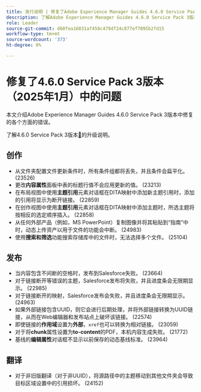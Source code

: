 ```yaml
---
title: 发行说明 | 修复了Adobe Experience Manager Guides 4.6.0 Service Pack 3版本中的问题
description: 了解Adobe Experience Manager Guides 4.6.0 Service Pack 3版本中的错误修复
role: Leader
source-git-commit: d60fea16831af458c479df24c877ef7095b2fd15
workflow-type: tm+mt
source-wordcount: '373'
ht-degree: 0%

---
```


# 修复了4.6.0 Service Pack 3版本（2025年1月）中的问题


本文介绍Adobe Experience Manager Guides 4.6.0 Service Pack 3版本中修复的各个方面的错误。

了解4.6.0 Service Pack 3版本[&#128279;](upgrade-instructions-4-6-0-sp2.md)的升级说明。

## 创作

- 从文件夹配置文件更新条件时，所有条件组都将丢失，并且条件会扁平化。 (23526)
- 更改&#x200B;**内容属性**&#x200B;面板中表的标题行值不会应用更新的值。 (23213)
- 在布局视图中使用&#x200B;**主题引用**&#x200B;元素对话框在DITA映射中添加新主题引用时，添加的引用将显示为断开链接。 (22859)
- 在创作视图中使用&#x200B;**主题引用**&#x200B;元素对话框在DITA映射中添加主题时，所选主题将按相反的选定顺序插入。 (22858)
- 从任何外部产品（例如，MS PowerPoint）复制图像并将其粘贴到“指南”中时，动态上传资产以用于文件的功能会中断。 (24983)
- 使用&#x200B;**搜索和筛选**&#x200B;功能搜索存储库中的文件时，无法选择多个文件。 (25104)

## 发布

- 当内容包含不间断的空格时，发布到Salesforce失败。 (23664)
- 对于链接断开等错误的主题，Salesforce发布将失败，并且进度条会无限期显示。 (22985)
- 对于链接断开的映射，Salesforce发布会失败，并且进度条会无限期显示。 (24963)
- 如果外部链接包含UUID，则它会进行后期处理，并将外部链接转换为UUID链接，从而在Web编辑器和发布站点上破坏该链接。 (22574)
- 即使链接的&#x200B;**作用域**&#x200B;设置为&#x200B;**外部**，`xref`也可以转换为相对链接。 (23059)
- 对于将&#x200B;**chunk**&#x200B;属性设置为&#x200B;**to-content**&#x200B;的PDF，本机内容生成失败。 (21772)
- 基线的&#x200B;**编辑属性**&#x200B;对话框不显示以前保存的动态基线标准。 (23964)


## 翻译

- 对于非旧版翻译（对于非UUID），将源路径中的主题移动到其他文件夹会导致目标区域设置中的引用损坏。 (24152)
